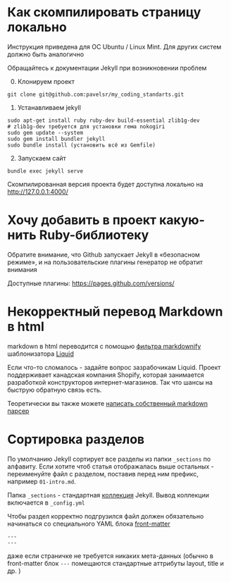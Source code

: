 # Как скомпилировать страницу локально

Инструкция приведена для ОС Ubuntu / Linux Mint. Для других систем должно быть аналогично

Обращайтесь к документации Jekyll при возникновении проблем

0) Клонируем проект

```
git clone git@github.com:pavelsr/my_coding_standarts.git
```

1) Устанавливаем jekyll

```
sudo apt-get install ruby ruby-dev build-essential zlib1g-dev
# zlib1g-dev требуется для установки гема nokogiri
sudo gem update --system
sudo gem install bundler jekyll
sudo bundle install (установить всё из Gemfile)
```

2) Запускаем сайт

```
bundle exec jekyll serve
```

Скомпилированная версия проекта будет доступна локально на http://127.0.0.1:4000/

# Хочу добавить в проект какую-нить Ruby-библиотеку

Обратите внимание, что Github запускает Jekyll в «безопасном режиме», и на пользовательские плагины генератор не обратит внимания

Доступные плагины: https://pages.github.com/versions/

# Некорректный перевод Markdown в html

markdown в html переводится с помощью [фильтра markdownify](https://jekyllrb.com/docs/liquid/filters/) шаблонизатора [Liquid](https://github.com/Shopify/liquid/)

Если что-то сломалось - задайте вопрос зазрабочикам Liquid. Проект поддерживает канадская компания Shopify, которая занимается разработкой конструкторов интернет-магазинов. Так что шансы на быструю обратную связь есть.

Теоретически вы также можете [написать собственный markdown парсер](https://jekyllrb.com/docs/configuration/markdown/)

# Сортировка разделов

По умолчанию Jekyll сортирует все разделы из папки `_sections` по алфавиту. Если хотите чтоб статья отображалась выше остальных - переименуйте файл с разделом, поставив перед ним префикс, например `01-intro.md`.

Папка `_sections` - стандартная [коллекция](https://jekyllrb.com/docs/collections/) Jekyll. Вывод коллекции включается в `_config.yml`

Чтобы раздел корректно подгрузился файл должен обязательно начинаться со специального YAML блока [front-matter](https://jekyllrb.com/docs/front-matter/)

```
---
---
```

даже если страничке не требуется никаких мета-данных (обычно в front-matter блок `---` помещаются стандартные аттрибуты layout, title и др. )
